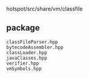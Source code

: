 hotspot/src/share/vm/classfile

## package
```
classFileParser.hpp
bytecodeAssembler.hpp
classLoader.hpp
javaClasses.hpp
verifier.hpp
vmSymbols.hpp
```

